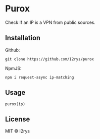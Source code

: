 # Purox
Check If an IP is a VPN from public sources.

## Installation
Github:
```
git clone https://github.com/I2rys/purox
```

NpmJS:
```
npm i request-async ip-matching
```

## Usage
```
purox(ip)
```

## License
MIT © I2rys